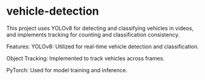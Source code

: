 # vehicle-detection
This project uses YOLOv8 for detecting and classifying vehicles in videos, and implements tracking for counting and classification consistency.

Features:
YOLOv8: Utilized for real-time vehicle detection and classification.

Object Tracking: Implemented to track vehicles across frames.

PyTorch: Used for model training and inference.


